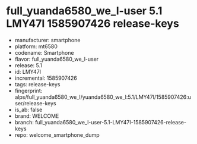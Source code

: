 # full_yuanda6580_we_l-user 5.1 LMY47I 1585907426 release-keys
- manufacturer: smartphone
- platform: mt6580
- codename: Smartphone
- flavor: full_yuanda6580_we_l-user
- release: 5.1
- id: LMY47I
- incremental: 1585907426
- tags: release-keys
- fingerprint: alps/full_yuanda6580_we_l/yuanda6580_we_l:5.1/LMY47I/1585907426:user/release-keys
- is_ab: false
- brand: WELCOME
- branch: full_yuanda6580_we_l-user-5.1-LMY47I-1585907426-release-keys
- repo: welcome_smartphone_dump
